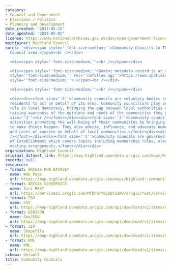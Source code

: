 ```yaml
---
category:
- Council and Government
- Elections / Politics
- Planning and Development
date_created: '2017-05-15'
date_updated: '2024-05-02'
license: https://www.nationalarchives.gov.uk/doc/open-government-licence/version/3/
maintainer: Highland Council
notes: '<div><span style=''font-size:medium;''>Community Councils in The Highland
  Council area.</span><br /></div>

  <div><span style=''font-size:medium;''><br /></span></div>

  <div><span style=''font-size:medium;''>Gemini metadata record is at </span><a href=''https://www.spatialdata.gov.scot/geonetwork/srv/eng/catalog.search#/metadata/%7Bd1fc43dd-46dd-4c97-afa0-168d7ac3e3f6%7D''
  style=''font-size:medium;'' rel=''nofollow ugc''>https://www.spatialdata.gov.scot/geonetwork/srv/eng/catalog.search#/metadata/%7Bd1fc43dd-46dd-4c97-afa0-168d7ac3e3f6%7D</a><span
  style=''font-size:medium;''>.</span><br /></div>

  <div><span style=''font-size:medium;''><br /></span></div>

  <div><div><font size=''3''>Community councils are voluntary bodies run by local
  residents to act on behalf of its area. Community councillors play an important
  role in local democracy, bridging the gap between local authorities and communities,
  raising awareness of the opinions and needs of the communities they represent.</font></div><div><font
  size=''3''><br /></font></div><div><font size=''3''>Community councils facilitate
  activities promoting the well-being of their communities by bringing people together
  to make things happen. They also advise, influence, and advocate numerous causes
  and cases of concern on behalf of local communities.</font></div><div><font size=''3''><br
  /></font></div><div><font size=''3''>Community councils are governed by the Scheme
  of Establishment which covers topics including membership rules, elections, and
  meeting arrangements.</font></div></div>'
organization: Highland Council
original_dataset_link: https://map-highland.opendata.arcgis.com/maps/Highland::community-councils
records: null
resources:
- format: ARCGIS HUB DATASET
  name: Web Page
  url: https://map-highland.opendata.arcgis.com/maps/Highland::community-councils
- format: ARCGIS GEOSERVICE
  name: Esri REST
  url: https://services1.arcgis.com/MfbPb778y5QTu2Wv/arcgis/rest/services/CommunityCouncils/FeatureServer/0
- format: CSV
  name: CSV
  url: https://map-highland.opendata.arcgis.com/api/download/v1/items/d5519409fc9043e6b15d2ef77089993e/csv?layers=0
- format: GEOJSON
  name: GeoJSON
  url: https://map-highland.opendata.arcgis.com/api/download/v1/items/d5519409fc9043e6b15d2ef77089993e/geojson?layers=0
- format: ZIP
  name: Shapefile
  url: https://map-highland.opendata.arcgis.com/api/download/v1/items/d5519409fc9043e6b15d2ef77089993e/shapefile?layers=0
- format: KML
  name: KML
  url: https://map-highland.opendata.arcgis.com/api/download/v1/items/d5519409fc9043e6b15d2ef77089993e/kml?layers=0
schema: default
title: Community Councils
---
```

